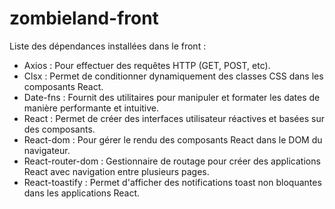 # zombieland-front

Liste des dépendances installées dans le front :

- Axios : Pour effectuer des requêtes HTTP (GET, POST, etc).
- Clsx : Permet de conditionner dynamiquement des classes CSS dans les composants React. 
- Date-fns : Fournit des utilitaires pour manipuler et formater les dates de manière performante et intuitive.
- React : Permet de créer des interfaces utilisateur réactives et basées sur des composants. 
- React-dom : Pour gérer le rendu des composants React dans le DOM du navigateur.
- React-router-dom : Gestionnaire de routage pour créer des applications React avec navigation entre plusieurs pages. 
- React-toastify : Permet d'afficher des notifications toast non bloquantes dans les applications React.
